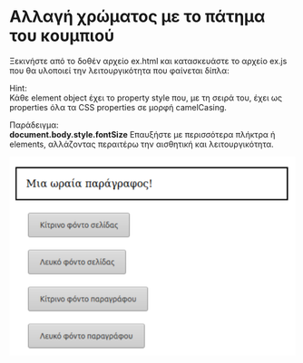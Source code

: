 # Αλλαγή χρώματος με το πάτημα του κουμπιού

Ξεκινήστε από το δοθέν αρχείο ex.html και κατασκευάστε το αρχείο ex.js που θα υλοποιεί την λειτουργικότητα που φαίνεται δίπλα:

Hint:  
Κάθε element object έχει το property style που, με τη σειρά του, έχει ως properties όλα τα CSS properties σε μορφή camelCasing. 

Παράδειγμα:  
**document.body.style.fontSize** 
Επαυξήστε με περισσότερα πλήκτρα ή elements, αλλάζοντας περαιτέρω την αισθητική και λειτουργικότητα.

<img src="exercise-6.png">
